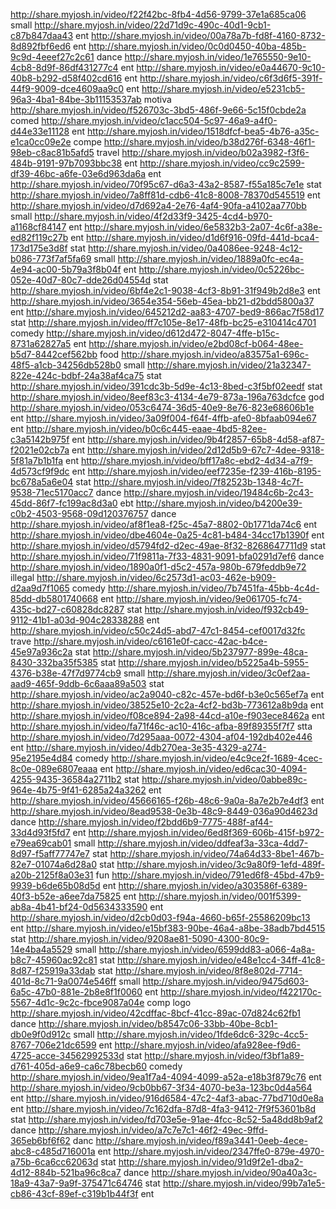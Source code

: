 http://share.myjosh.in/video/f22f42bc-8fb4-4d56-9799-37e1a685ca06 small
http://share.myjosh.in/video/22d71d9c-490c-40d1-9cb1-c87b847daa43 ent
http://share.myjosh.in/video/00a78a7b-fd8f-4160-8732-8d892fbf6ed6 ent
http://share.myjosh.in/video/0c0d0450-40ba-485b-9c9d-4eeef27c2c61 dance
http://share.myjosh.in/video/1e765550-9e10-4cb8-8d9f-86df431277c4 ent
http://share.myjosh.in/video/e0a44670-9c10-40b8-b292-d58f402cd616 ent
http://share.myjosh.in/video/c6f3d6f5-391f-44f9-9009-dce4609aa9c0 ent
http://share.myjosh.in/video/e5231cb5-96a3-4ba1-84be-3b11153537ab motiva
http://share.myjosh.in/video/f526703c-3bd5-486f-9e66-5c15f0cbde2a comed
http://share.myjosh.in/video/c1acc504-5c97-46a9-a4f0-d44e33e11128 ent
http://share.myjosh.in/video/1518dfcf-bea5-4b76-a35c-e1ca0cc09e2e compe
http://share.myjosh.in/video/b38d276f-6348-46f1-98eb-c8ac81b5afd5 travel
http://share.myjosh.in/video/b02a3982-f3f6-484b-9191-97b7093bbc38 ent
http://share.myjosh.in/video/cc9c2599-df39-46bc-a6fe-03e6d963da6a ent
http://share.myjosh.in/video/70f95c67-d6a3-43a2-8587-f55a185c7e1e stat
http://share.myjosh.in/video/7a8ff81d-cdb6-41c8-8008-78370d545519 ent
http://share.myjosh.in/video/d7d692a4-2e76-4af4-90fa-a4102aa770bb small
http://share.myjosh.in/video/4f2d33f9-3425-4cd4-b970-a1168cf84147 ent
http://share.myjosh.in/video/6e5832b3-2a07-4c6f-a38e-ed82f119c27b ent
http://share.myjosh.in/video/d1d6f916-09fd-441d-bca4-173d175e3d8f stat
http://share.myjosh.in/video/0a4086ee-9248-4c12-b086-773f7af5fa69 small
http://share.myjosh.in/video/1889a0fc-ec4a-4e94-ac00-5b79a3f8b04f ent
http://share.myjosh.in/video/0c5226bc-052e-40d7-80c7-dde26d04554d stat
http://share.myjosh.in/video/6bf4e2c1-9038-4cf3-8b91-31f949b2d8e3 ent
http://share.myjosh.in/video/3654e354-56eb-45ea-bb21-d2bdd5800a37 ent
http://share.myjosh.in/video/645212d2-aa83-4707-bed9-866ac7f58d17 stat
http://share.myjosh.in/video/ff7c105e-8e17-48fb-bc25-e310414c4701 comedy
http://share.myjosh.in/video/d612d472-8047-4ffe-b15c-8731a62827a5 ent
http://share.myjosh.in/video/e2bd08cf-b064-48ee-b5d7-8442cef562bb food
http://share.myjosh.in/video/a83575a1-696c-48f5-a1cb-34256db528b0 small
http://share.myjosh.in/video/21a32347-822e-424c-bdbf-24a38af4ca75 stat
http://share.myjosh.in/video/391cdc3b-5d9e-4c13-8bed-c3f5bf02eedf stat
http://share.myjosh.in/video/8eef83c3-4134-4e79-873a-196a763dcfce god
http://share.myjosh.in/video/053c6474-36d5-40e9-8e76-823e68606b1e ent
http://share.myjosh.in/video/3a09f004-f64f-4ffb-afe0-8bfaab094e67 ent
http://share.myjosh.in/video/b0c6c445-eaae-4bd5-82ee-c3a5142b975f ent
http://share.myjosh.in/video/9b4f2857-65b8-4d58-af87-f2021e02cb7a ent
http://share.myjosh.in/video/2d12d5b9-67c7-4dee-9318-5f81a7b1b1fa ent
http://share.myjosh.in/video/bff17a8c-ebd2-4d34-a7f9-4d573cf9f9dc ent
http://share.myjosh.in/video/eef7235e-f239-416b-8195-bc678a5a6e04 stat
http://share.myjosh.in/video/7f82523b-1348-4c7f-9538-71ec5170acc7 dance
http://share.myjosh.in/video/19484c6b-2c43-45dd-86f7-fc199ac8d3a0 ebt
http://share.myjosh.in/video/b4200e39-c0b2-4503-9568-09d120376757 dance
http://share.myjosh.in/video/af8f1ea8-f25c-45a7-8802-0b1771da74c6 ent
http://share.myjosh.in/video/dbe4604e-0a25-4c81-b484-34cc17b1390f ent
http://share.myjosh.in/video/d5794fd2-d2ec-49ae-8f32-8268647711d9 stat
http://share.myjosh.in/video/71f9811a-7f33-4831-9091-bfa0291d7ef6 dance
http://share.myjosh.in/video/1890a0f1-d5c2-457a-980b-679feddb9e72 illegal
http://share.myjosh.in/video/6c2573d1-ac03-462e-b909-d2aa9d7f1065 comedy
http://share.myjosh.in/video/7b7451fa-45bb-4c4d-85dd-db5801740668 ent
http://share.myjosh.in/video/9e061705-fc74-435c-bd27-c60828dc8287 stat
http://share.myjosh.in/video/f932cb49-9112-41b1-a03d-904c28338288 ent
http://share.myjosh.in/video/c50c24d5-abd7-47c1-8454-cef0017d32fc trave
http://share.myjosh.in/video/c6161e0f-cacc-42ac-b4ce-45e97a936c2a stat
http://share.myjosh.in/video/5b237977-899e-48ca-8430-332ba35f5385 stat
http://share.myjosh.in/video/b5225a4b-5955-4376-b38e-47f7d9774cb9 small
http://share.myjosh.in/video/3c0ef2aa-aad9-465f-9ddb-6c6aaa89a503 stat
http://share.myjosh.in/video/ac2a9040-c82c-457e-bd6f-b3e0c565ef7a ent
http://share.myjosh.in/video/38525e10-2c2a-4cf2-bd3b-773612a8b9da ent
http://share.myjosh.in/video/f08ce894-2a98-44cd-a10e-f903ece8462a ent
http://share.myjosh.in/video/fa71f46c-ac10-416c-afba-89f89355f7f7 stta
http://share.myjosh.in/video/7d295aaa-0072-4304-af04-192db402e446 ent
http://share.myjosh.in/video/4db270ea-3e35-4329-a274-95e2195e4d84 comedy
http://share.myjosh.in/video/e4c9ce2f-1689-4cec-8c0e-089e6807eaaa ent
http://share.myjosh.in/video/ed6cac30-4094-4255-9435-36584a2711b2 stat
http://share.myjosh.in/video/0abbe89c-964e-4b75-9f41-6285a24a3262 ent
http://share.myjosh.in/video/45666165-f26b-48c6-9a0a-8a7e2b7e4df3 ent
http://share.myjosh.in/video/8ead9538-0e3b-48c9-8449-036a90d4623d dance
http://share.myjosh.in/video/f2bdd6b9-7775-488f-af44-33d4d93f5fd7 ent
http://share.myjosh.in/video/6ed8f369-606b-415f-b972-e79ea69cab01 small
http://share.myjosh.in/video/ddfeaf3a-33ca-4dd7-8d97-f5aff77747e7 stat
http://share.myjosh.in/video/74a64d33-8be1-467b-82e7-01074a6d28a0 stat
http://share.myjosh.in/video/3c9a80f9-1efd-489f-a20b-2125f8a03e31 fun
http://share.myjosh.in/video/791ed6f8-45bd-47b9-9939-b6de65b08d5d ent
http://share.myjosh.in/video/a303586f-6389-40f3-b52e-a6ee7da75825 ent
http://share.myjosh.in/video/001f5399-ab8a-4b41-bf24-0d5634333590 ent
http://share.myjosh.in/video/d2cb0d03-f94a-4660-b65f-25586209bc13 ent
http://share.myjosh.in/video/e15bf383-90be-46a4-a8be-38adb7bd4515 stat
http://share.myjosh.in/video/9208ae81-5090-4300-80c9-14e4ba4a5529 small
http://share.myjosh.in/video/6599dd83-a066-4a8a-b8c7-45960ac92c81 stat
http://share.myjosh.in/video/e48e1cc4-34ff-41c8-8d87-f25919a33dab stat
http://share.myjosh.in/video/8f8e802d-7714-401d-8c71-9a0074e546ff small
http://share.myjosh.in/video/9475d603-6a5c-47b0-881e-2b8e8f1f0060 ent
http://share.myjosh.in/video/f422170c-5567-4d1c-9c2c-fbce9087a04e comp logo
http://share.myjosh.in/video/42cdffac-8bcf-41cc-89ac-07d824c62fb1 dance
http://share.myjosh.in/video/b8547c06-33bb-40be-8cb1-db0e9f0d912c small
http://share.myjosh.in/video/1fde6dc6-329c-4cc5-8767-706e21dc6599 ent
http://share.myjosh.in/video/afa928ee-f9d6-4725-acce-34562992533d stat
http://share.myjosh.in/video/f3bf1a89-d761-405d-a6e9-ca6c78becb60 comedy
http://share.myjosh.in/video/9ea1f7a4-4094-4099-a52a-e18b3f879c76 ent
http://share.myjosh.in/video/9cb0bb67-3f34-4070-be3a-123bc0d4a564 ent
http://share.myjosh.in/video/916d6584-47c2-4af3-abac-77bd710d0e8a ent
http://share.myjosh.in/video/7c162dfa-87d8-4fa3-9412-7f9f53601b8d stat
http://share.myjosh.in/video/fd703e5e-91ae-4fcc-8c52-5a48dd8b9af2 dance
http://share.myjosh.in/video/a7c7e7c1-46f2-49ec-9ffd-365eb6bf6f62 danc
http://share.myjosh.in/video/f89a3441-0eeb-4ece-abc8-c485d716001a ent
http://share.myjosh.in/video/2347ffe0-879e-4970-a75b-6ca6cc62063d stat
http://share.myjosh.in/video/91d9f2e1-dba2-4d12-884b-521ba96c8ca7 dance
http://share.myjosh.in/video/90a40a3c-18a9-43a7-9a9f-375471c64746 stat
http://share.myjosh.in/video/99b7a1e5-cb86-43cf-89ef-c319b1b44f3f ent
